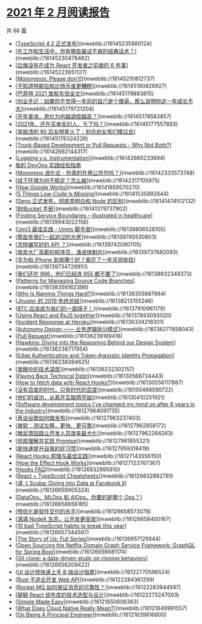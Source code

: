 # [2021 年 2 月阅读报告](https://mp.weixin.qq.com/s/wUpMuHFV12EANM-rF_ZYKA)

共 66 篇

- [[TypeScript 4.2 正式发布](https://mp.weixin.qq.com/s/Dps5LCx5NClq5eB6Xf2jgw)](mweblib://16145235880124)
- [[在工作和生活中，你有哪些屡试不爽的经典话术？](https://mp.weixin.qq.com/s/TUBpoeK1pj5-vsBhVChu2g)](mweblib://16145230478482)
- [[后悔没有在成为 React 开发者之前做的 6 件事](https://mp.weixin.qq.com/s/1UOSi4F-trgZeGC5Oru3Sg)](mweblib://16145223651127)
- [[Monorepos: Please don’t!](https://medium.com/@mattklein123/monorepos-please-dont-e9a279be011b)](mweblib://16145210812737)
- [[不知道特斯拉和比特币谁更糟糕](https://mp.weixin.qq.com/s/2gZMcgonSYpKfToEUssyvw)](mweblib://16145180826927)
- [[巴菲特 2021 致股东信全文](https://mp.weixin.qq.com/s/61ekh_fiDWGki1wReGKqOA)](mweblib://16145179883815)
- [[创业手记：如果你不觉得一年前的自己是个傻逼，那么说明你这一年成长不大](https://mp.weixin.qq.com/s/9Fs3lfzdFPfOzmgecgvEsQ)](mweblib://16145179721204)
- [[开年普涨，房价为何越调控越高？](https://mp.weixin.qq.com/s/rdozBXNz6HF6sa3Uhds9Vg)](mweblib://16145178583857)
- [[2021年，还在买单反的人，亏了吗？](https://mp.weixin.qq.com/s/CapIe9R15AN0Zl1HIn-ZjA)](mweblib://16145177557893)
- [[哭崩溃的 90 后女明星火了：别总劝女孩们撑过去](https://mp.weixin.qq.com/s/-ai_UOPHj2ot_wdQBi8rZg)](mweblib://16145176324228)
- [[Trunk-Based Development or Pull Requests - Why Not Both?](https://jimmybogard.com/trunk-based-development-or-pull-requests-why-not-both/)](mweblib://16142662144317)
- [[Logging v.s. Instrumentation](http://peter.bourgon.org/blog/2016/02/07/logging-v-instrumentation.html)](mweblib://16142660233694)
- [我的 DevOps 实践经验指南](mweblib://16142657817742)
- [[Monorepo 进化论 - 你真的在用公共包吗？](https://zhuanlan.zhihu.com/p/350317592)](mweblib://16142333573748)
- [[线下环境为何不稳定？怎么破](https://mp.weixin.qq.com/s/gGg0SGGgOvMrSxVyyMYXKw)](mweblib://16142317105975)
- [[How Google Works](http://www.authenticmedia.org/google)](mweblib://16141659570270)
- [[5 Things Low-Code Is Missing](https://blog.usejournal.com/5-things-low-code-is-missing-377221936a5d?gi=d21448adb9f8)](mweblib://16141535992844)
- [[Deno 正式发布，彻底弄明白和 Node 的区别](https://juejin.cn/post/6844904158617665544)](mweblib://16141474512132)
- [[BitBucket 手册](https://zhuanlan.zhihu.com/p/159071804)](mweblib://16141379737902)
- [[Finding Service Boundaries – illustrated in healthcare](https://zhuanlan.zhihu.com/p/351983638)](mweblib://16139943022156)
- [[Umi3 最佳实践 - Umits 脚手架](https://juejin.cn/post/6919001821902176263)](mweblib://16139806528105)
- [[那些年我们一起追过的大佬](https://mp.weixin.qq.com/s/x2W8Rf1e-a9dSYE53Lu1DA)](mweblib://16139745530803)
- [[怎样编写好的 API ？](https://mp.weixin.qq.com/s/UbsgXPTZ58KSLGUdMbX_bg)](mweblib://16139742090705)
- [[放弃大厂高薪的程序员，涌进体制内](https://mp.weixin.qq.com/s/LpvkQtI6K8MdgXEfkElAAw)](mweblib://16139737682093)
- [[华为和 iPhone 到底哪个好？我花了一年评测体验](https://mp.weixin.qq.com/s/FE6H6GiTD5cgr7FMW5a-lQ)](mweblib://16139734729951)
- [[我们还在 996，他们已经连 955 都不要了](https://mp.weixin.qq.com/s/Mn_9xo4lG82PGY1bz6c5vQ)](mweblib://16138932348373)
- [[Patterns for Managing Source Code Branches](https://martinfowler.com/articles/branching-patterns.html)](mweblib://16138356162396)
- [[Why Is Naming Things Hard?](https://neilkakkar.com/why-is-naming-things-hard.html)](mweblib://16138355887984)
- [[Jhuster 的 2019 年终总结](https://mp.weixin.qq.com/s/VP2_0vZZiGziY3siy3YFjg)](mweblib://16138213155246)
- [[BTC 应该成为我们的一面镜子！](https://zhuanlan.zhihu.com/p/296265493)](mweblib://16137910961179)
- [[Using React and RxJS together](https://dev.to/daslaf/using-react-and-rxjs-together-5c5l)](mweblib://16137893093020)
- [[Incident Response at Heroku](https://blog.heroku.com/incident-response-at-heroku-2020)](mweblib://16136334218301)
- [[Autonomy Design —— 业务逻辑拆分模式](https://autonomy.design/)](mweblib://16136277658043)
- [[Pull Request](https://martinfowler.com/bliki/PullRequest.html)](mweblib://16136239169416)
- [[Hawkins: Diving into the Reasoning Behind our Design System](https://netflixtechblog.com/hawkins-diving-into-the-reasoning-behind-our-design-system-964a7357547)](mweblib://16136238717954)
- [[Edge Authentication and Token-Agnostic Identity Propagation](https://netflixtechblog.com/edge-authentication-and-token-agnostic-identity-propagation-514e47e0b602)](mweblib://16136238394625)
- [[我眼中的技术深度](https://zhuanlan.zhihu.com/p/39614048)](mweblib://16136232302157)
- [[Paying Back Technical Debt](https://kylegenebrown.medium.com/paying-back-technical-debt-6038b0f27605)](mweblib://16130566724443)
- [[How to fetch data with React Hooks?](https://www.robinwieruch.de/react-hooks-fetch-data)](mweblib://16130556117887)
- [[没有百度的时代，只有时代的百度](https://mp.weixin.qq.com/s/q-Hq5SRx8MNgIOzxMsZ5ZA)](mweblib://16130469090722)
- [[他们的成功，从离开互联网开始](https://mp.weixin.qq.com/s/rR89L_xty-L7y6r0enediQ)](mweblib://16130410201921)
- [[Software development topics I've changed my mind on after 6 years in the industry](https://chriskiehl.com/article/thoughts-after-6-years)](mweblib://16127964091735)
- [[再谈谷歌如何做发布](https://mp.weixin.qq.com/s/QyKLbaj5C7rUvT4FsriBSA)](mweblib://16127963237403)
- [[微软：测试左移，更快、更可靠](https://mp.weixin.qq.com/s/cUuPzaftPHX7kLPUzaAAiw)](mweblib://16127962858172)
- [[微反馈回路让开发人员效率最大化](https://mp.weixin.qq.com/s/vCJZaxjYA0osRoPzi0P-Pg)](mweblib://16127962264263)
- [[彻底理解并实现 Promise](https://mp.weixin.qq.com/s/szT9QNdnE4mL0oGAqFQ8XQ)](mweblib://16127961855321)
- [[能快速提升自我的好习惯](https://mp.weixin.qq.com/s/7feHXDrgJYgPgTc86VRbaw)](mweblib://16127959318419)
- [[React Hooks 原理与最佳实践](https://mp.weixin.qq.com/s/69DWl0WlxpivX_XfDhITpg)](mweblib://16127143556150)
- [[How the Effect Hook Works](https://daveceddia.com/useeffect-hook-examples/)](mweblib://16127123767367)
- [[Hooks FAQ](https://reactjs.org/docs/hooks-faq.html)](mweblib://16126832995910)
- [[React + TypeScript Cheatsheets](https://github.com/typescript-cheatsheets/react#reacttypescript-cheatsheets)](mweblib://16126832882781)
- [[译《 Scuba: Diving into Data at Facebook 》](https://juejin.cn/post/6925429567934955527)](mweblib://16126659905324)
- [[DataOps、MLOps 和 AIOps，你要的是哪个 Ops？](https://mp.weixin.qq.com/s/alQElH8wxiRIGzt6cyHutg)](mweblib://16126658856185)
- [[预优化是软件交付的杀手](https://mp.weixin.qq.com/s/nqDiGFpnUoyntS3ryWYgzQ)](mweblib://16126658573078)
- [[滴滴 NodeX 生态，让开发更高效](https://mp.weixin.qq.com/s/feCo8e1F2QeYY546xCSBaQ)](mweblib://16126658400167)
- [[10 bad TypeScript habits to break this year](https://startup-cto.net/10-bad-typescript-habits-to-break-this-year/)](mweblib://16126657344597)
- [[The Story of Us: Full Series](https://waitbutwhy.com/2019/08/story-of-us.html)](mweblib://16126657125644)
- [[Open Sourcing the Netflix Domain Graph Service Framework: GraphQL for Spring Boot](https://netflixtechblog.com/open-sourcing-the-netflix-domain-graph-service-framework-graphql-for-spring-boot-92b9dcecda18)](mweblib://16126656681174)
- [[Git clone: a data-driven study on cloning behaviors](https://github.blog/2020-12-22-git-clone-a-data-driven-study-on-cloning-behaviors/)](mweblib://16126656209422)
- [[UI 设计师快速上手 B 端设计指南](https://mp.weixin.qq.com/s/6hd-ZmsLAhdjyNzzsiseRw)](mweblib://16122770596524)
- [[Rust 不适合开发 Web API](https://mp.weixin.qq.com/s/oGpEutLyPe2CtYU984iIkA)](mweblib://16122284361299)
- [[Rocket MQ 如何保证消息的可靠性？](https://mp.weixin.qq.com/s/imLTVwgm8MOiY1_5s3rdFQ)](mweblib://16122283944597)
- [[聊聊 React 组件库的技术选型与设计](https://mp.weixin.qq.com/s/aCApXkwI9a3FwSGCqc87sA)](mweblib://16122273247003)
- [[Simple Made Easy](https://www.infoq.com/presentations/Simple-Made-Easy/)](mweblib://16121650606363)
- [[What Does Cloud Native Really Mean?](https://medium.com/swlh/what-does-cloud-native-really-mean-1b10ed003aa9)](mweblib://16121649991557)
- [[On Being A Principal Engineer](https://blog.dbsmasher.com/2019/01/28/on-being-a-principal-engineer.html)](mweblib://16121639816800)
